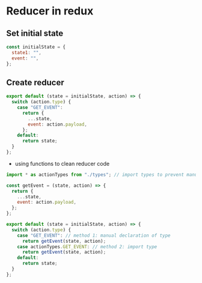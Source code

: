# Reducer in redux

## Set initial state

```javascript
const initialState = {
  state1: "",
  event: "",
};
```

## Create reducer

```javascript
export default (state = initialState, action) => {
  switch (action.type) {
    case "GET_EVENT":
      return {
        ...state,
        event: action.payload,
      };
    default:
      return state;
  }
};
```

- using functions to clean reducer code

```javascript
import * as actionTypes from "./types"; // import types to prevent manual declaration

const getEvent = (state, action) => {
  return {
    ...state,
    event: action.payload,
  };
};

export default (state = initialState, action) => {
  switch (action.type) {
    case "GET_EVENT": // method 1: manual declaration of type
      return getEvent(state, action);
    case actionTypes.GET_EVENT: // method 2: import type
      return getEvent(state, action);
    default:
      return state;
  }
};
```
